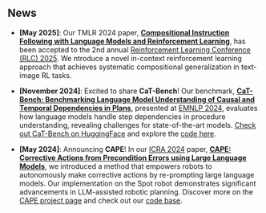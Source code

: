 ## News

- **[May 2025]**: Our TMLR 2024 paper, [**Compositional Instruction Following with Language Models and Reinforcement Learning**](https://arxiv.org/abs/2501.12539), has been accepted to the 2nd annual [Reinforcement Learning Conference (RLC) 2025](https://rl-conference.cc). We ntroduce a novel in-context reinforcement learning approach that achieves systematic compositional generalization in text-image RL tasks.

- **[November 2024]**: Excited to share **CaT-Bench**! Our benchmark, [**CaT-Bench: Benchmarking Language Model Understanding of Causal and Temporal Dependencies in Plans**](http://www.arxiv.org/abs/2406.15823), presented at [EMNLP 2024](https://2024.emnlp.org/), evaluates how language models handle step dependencies in procedure understanding, revealing challenges for state-of-the-art models. [Check out CaT-Bench on HuggingFace](https://huggingface.co/datasets/vanyacohen/CaT-Bench) and explore the [code here](https://github.com/StonyBrookNLP/CaT-Bench).

<!-- - **[August 2024]**: We've presented [**A Survey of Robotic Language Grounding: Tradeoffs between Symbols and Embeddings**](http://www.arxiv.org/abs/2405.13245) in the [IJCAI 2024: Survey Track](https://ijcai24.org/call-for-papers-survey-track/)! This paper explores the trade-offs in robotic language grounding between symbolic and vector-space representations, with insights into interpretability, generalizability, and scalability. Read more on the [blog](https://h2r.cs.brown.edu/a-survey-of-robotic-language-grounding-tradeoffs-between-symbols-and-embeddings/). -->

- **[May 2024]**: Announcing **CAPE**! In our [ICRA 2024](https://2024.ieee-icra.org/) paper, [**CAPE: Corrective Actions from Precondition Errors using Large Language Models**](http://www.arxiv.org/abs/2211.09935), we introduced a method that empowers robots to autonomously make corrective actions by re-prompting large language models. Our implementation on the Spot robot demonstrates significant advancements in LLM-assisted robotic planning. Discover more on the [CAPE project page](https://shreyas-s-raman.github.io/CAPE/) and check out our [code base](https://shreyas-s-raman.github.io/CAPE/).